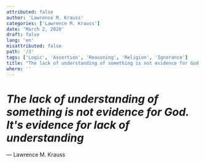 ```yaml
---
attributed: false
author: 'Lawrence M. Krauss'
categories: ['Lawrence M. Krauss']
date: 'March 2, 2020'
draft: false
lang: 'en'
misattributed: false
path: '/3'
tags: ['Logic', 'Assertion', 'Reasoning', 'Religion', 'Ignorance']
title: "The lack of understanding of something is not evidence for God.  It's evidence for lack of understanding"
where: ''
---
```


# *The lack of understanding of something is not evidence for God.  It's evidence for lack of understanding*
&mdash; Lawrence M. Krauss